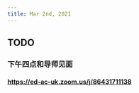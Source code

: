 ```yaml
---
title: Mar 2nd, 2021
---
```


## TODO
### 下午四点和导师见面
#### https://ed-ac-uk.zoom.us/j/86431711138
####
